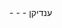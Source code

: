 <meta data-spell-branch  data-spell-update-dyn-onchange>
- <meta data-dyn="spell-word-prediction" data-words-file="yi.json" data-max-nodes="3"  data-predict-after-n-chars="3">
- <meta data-dyn="spell-letter-prediction" data-words-file="yi.json" data-alphabet="אבגדהוזחטיכךלמםנןסעפףצץקרש(שׁשׂ)תװ ױ ײ">
- ענדיקן<meta data-spell-finish>